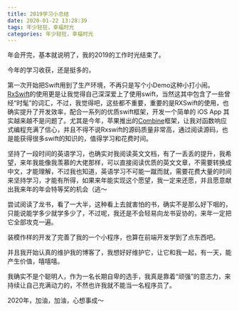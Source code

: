 ```yaml
---
title: 2019学习小总结
date: 2020-01-22 13:28:39
tags: 年少轻狂，幸福时光
categories: 年少轻狂，幸福时光
---
```


年会开完，基本就说明了，我的2019的工作时光结束了。

今年的学习收获，还是挺多的，

第一次开始把Swift用到了生产环境，不再只是写个小Demo这种小打小闹。[RxSwift](https://github.com/ReactiveX/RxSwift)的使用更是让我觉得自己深深爱上了使用swift，当然这其中包含了一些曾经“时髦”的词汇，不过，我觉得吧，这些都不重要，重要的是RXSwift的使用，也确实提升了开发效率，配合一系列的优质swift框架，开发一个简单的 iOS App 其实越来越不是问题了。尤其是今年，苹果推出的[Combine](https://developer.apple.com/documentation/combine)框架，让我对函数响应式编程充满了信心，并且不得不说Rxswift的源码质量非常高，通过阅读源码，也是能获得很多swift的知识的，值得学习和花费时间。

坚持了一段时间的英语学习，也确实对我阅读英文文档，有了一丢丢的提升，我希望，来年我能像我羡慕的大佬那样，可以直接阅读优质的英文文章，不需要转换成中文，才能理解，不过我也知道，英语学习不可能一蹴而就，需要花费大量的时间来坚持学习，才能有所得，如果来年能实现这个愿望，我一定来还愿，并且愿意献出我来年的年会特等奖的机会（逃～

尝试阅读了龙书，看了一大半，这种看上去就害怕的书，确实不是那么好下咽的，只能说能学多少就学多少了，不过呢，我还是不会轻易向龙书妥协的，来年一定把它全部攻克一遍。

装模作样的开发了完善了我的一个小程序，也算在前端开发学到了点东西吧。

并且我开始认真的维护我的博客了，我想好好维护它，让它和我一起，有一天，能产生价值，嘻嘻嘻。

我确实不是个聪明人，作为一名长期自卑的选手，我真是靠着“顽强”的意志力，来持续让自己充满动力的，不然也许我就不能当一名程序员了。

2020年，加油，加油，心想事成～






